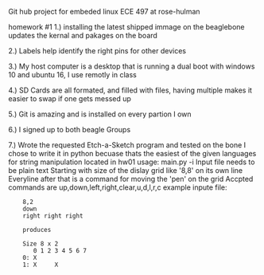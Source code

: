 Git hub project for embeded linux ECE 497 at rose-hulman

homework #1
1.) installing the latest shipped immage on the beaglebone updates the kernal and pakages on the board

2.) Labels help identify the right pins for other devices

3.) My host computer is a desktop that is running a dual boot with windows 10 and ubuntu 16, I use remotly in class

4.) SD Cards are all formated, and filled with files, having multiple makes it easier to swap if one gets messed up

5.) Git is amazing and is installed on every partion I own

6.) I signed up to both beagle Groups

7.) 	Wrote the requested Etch-a-Sketch program and tested on the bone
	I chose to write it in python becuase thats the easiest of the given languages for string manipulation
	located in hw01
		usage: main.py -i <inputFile>
		Input file needs to be plain text
		Starting with size of the dislay grid like '8,8' on its own line
		Everyline after that is a command for moving the 'pen' on the grid
		Accpted commands are up,down,left,right,clear,u,d,l,r,c
		example inpute file:

		8,2
		down
		right right right

		produces

		Size 8 x 2
		   0 1 2 3 4 5 6 7 
		0: X               
		1: X     X 

		
	

